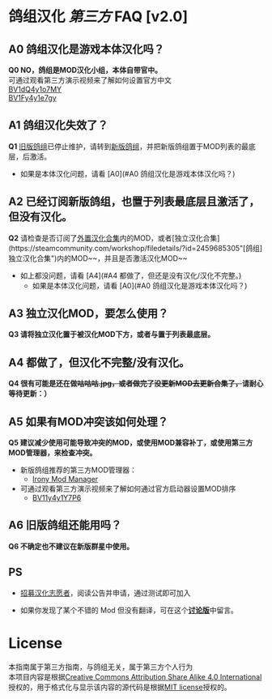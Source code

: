 # 鸽组汉化 *第三方* FAQ [v2.0]

A0 鸽组汉化是游戏本体汉化吗？
-----
**Q0 NO，鸽组是MOD汉化小组，本体自带官中。**  
​      可通过观看第三方演示视频来了解如何设置官方中文  
​      [BV1dQ4y1o7MY](https://www.bilibili.com/video/BV1dQ4y1o7MY "部分萌新的正版群星无法设置中文怎么办")  
​      [BV1Fy4y1e7gy](https://www.bilibili.com/video/BV1Fy4y1e7gy "Stellaris 群星中文咋改")

A1 鸽组汉化失效了？  
-----
**Q1** [旧版鸽组](https://steamcommunity.com/sharedfiles/filedetails/?id=1324813584 "旧版鸽组Steam工坊发布页")已停止维护，请转到[新版鸽组](https://steamcommunity.com/sharedfiles/filedetails/?id=2131014154 "新版鸽组Steam工坊发布页")，并把新版鸽组置于MOD列表的最底层，后激活。  
- 如果是本体汉化问题，请看 [A0](#A0 鸽组汉化是游戏本体汉化吗？)  

A2 已经订阅新版鸽组，也置于列表最底层且激活了，但没有汉化。
-----
**Q2** 请检查是否订阅了[外置汉化合集](https://steamcommunity.com/workshop/filedetails/?id=2459626292"[鸽组]外置汉化合集")内的MOD，或者[独立汉化合集](https://steamcommunity.com/workshop/filedetails/?id=2459685305"[鸽组]独立汉化合集")内的MOD~~，并且是否激活汉化MOD~~  
- 如上都没问题，请看 [A4](#A4 都做了，但还是没有汉化/汉化不完整。)   
  - 如果是本体汉化问题，请看 [A0](#A0 鸽组汉化是游戏本体汉化吗？)  

A3 独立汉化MOD，要怎么使用？  
-----
**Q3 请将独立汉化置于被汉化MOD下方，或者与置于列表最底层。**  

A4 都做了，但汉化不完整/没有汉化。  
-----
**Q4 很有可能是还在做~~咕咕咕.jpg，或者做完了没更新MOD去更新合集了，~~请耐心等待更新：）**  

A5 如果有MOD冲突该如何处理？  
-----
**Q5 建议减少使用可能导致冲突的MOD，或使用MOD兼容补丁，或使用第三方MOD管理器，来检查冲突。**

- 新版鸽组推荐的第三方MOD管理器：  
  - [Irony Mod Manager](https://bcssov.github.io/IronyModManager "Irony 模组管理器发布页")
- 可通过观看第三方演示视频来了解如何通过官方启动器设置MOD排序  
  - [BV11y4y1Y7P6](https://www.bilibili.com/video/BV11y4y1Y7P6 "[教学]如何对群星MOD进行排序")

A6 旧版鸽组还能用吗？  
-----
**Q6 不确定也不建议在新版群星中使用。**  

PS
-----
- [招募汉化志愿者](https://paratranz.cn/projects/967)，阅读公告并申请，通过测试即可加入

- 如果你发现了某个不错的 Mod 但没有翻译，可在这个[**讨论版**](https://steamcommunity.com/workshop/filedetails/discussion/2131014154/2448217801766774311)中留言。

# License
本指南属于第三方指南，与鸽组无关，属于第三方个人行为  
本项目内容是根据[Creative Commons Attribution Share Alike 4.0 International](https://choosealicense.com/licenses/cc-by-sa-4.0/)授权的，用于格式化与显示该内容的源代码是根据[MIT license](LICENSE)授权的。